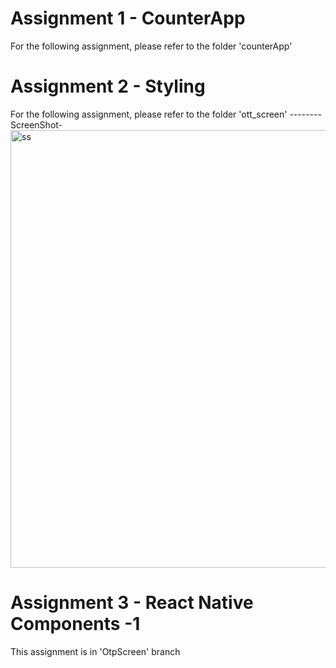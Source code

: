 # Assignment 1 - CounterApp
For the following assignment, please refer to the folder 'counterApp'



# Assignment 2 - Styling
For the following assignment, please refer to the folder 'ott_screen'
  --------ScreenShot-
<img height="700" alt="ss" src="https://user-images.githubusercontent.com/85740535/195336379-688985f3-3ade-4851-ac33-2d55643ee1a2.png">


# Assignment 3 - React Native Components -1
This assignment is in 'OtpScreen' branch
